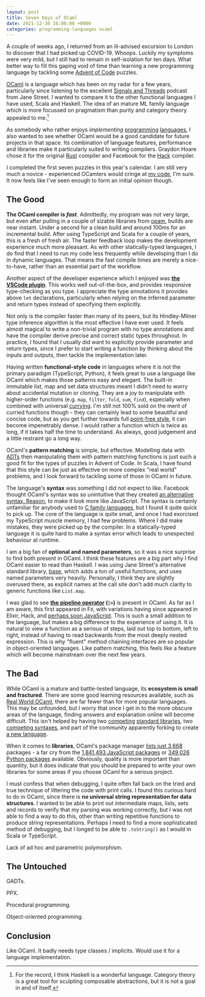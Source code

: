 ```yaml
---
layout: post
title: Seven Days of OCaml
date: 2021-12-30 16:00:00 +0000
categories: programming-languages ocaml
---
```


A couple of weeks ago, I returned from an ill-advised excursion to London to discover that I had picked up COVID-19. Whoops. Luckily my symptoms were very mild, but I still had to remain in self-isolation for ten days. What better way to fill this gaping void of time than learning a new programming language by tackling some [Advent of Code](https://adventofcode.com) puzzles.

[OCaml](https://ocaml.org) is a language which has been on my radar for a few years, particularly since listening to the excellent [Signals and Threads](https://signalsandthreads.com) podcast from Jane Street. I wanted to compare it to the other functional languages I have used, Scala and Haskell. The idea of an mature ML family language which is more focussed on pragmatism than purity and category theory appealed to me.[^dont-shoot-me]

As somebody who rather enjoys _implementing_ [programming](https://github.com/DavidTimms/loxdown) [languages](https://github.com/DavidTimms/sonata), I also wanted to see whether OCaml would be a good candidate for future projects in that space. Its combination of language features, performance and libraries make it particularly suited to writing compilers. Graydon Hoare chose it for the original [Rust](https://www.rust-lang.org) compiler and Facebook for the [Hack](https://hacklang.org) compiler.

I completed the first seven puzzles in this year's calendar. I am still very much a novice - experienced OCamlers would cringe at [my code](https://github.com/DavidTimms/advent-of-code-2021-ocaml), I'm sure. It now feels like I've seen enough to form an initial opinion though.

## The Good

**The OCaml compiler is _fast_**. Admittedly, my program was not very large, but even after pulling in a couple of sizable libraries from [opam](https://opam.ocaml.org/), builds are near instant. Under a second for a clean build and around 100ms for an incremental build. After using TypeScript and Scala for a couple of years, this is a fresh of fresh air. The faster feedback loop makes the development experience much more pleasant. As with other statically-typed languages, I do find that I need to run my code less frequently while developing than I do in dynamic languages. That means the fast compile times are merely a nice-to-have, rather than an essential part of the workflow.  

Another aspect of the developer experience which I enjoyed was **[the VSCode plugin](https://marketplace.visualstudio.com/items?itemName=ocamllabs.ocaml-platform)**. This works well out-of-the-box, and provides responsive type-checking as you type. I appreciate the type annotations it provides above `let` declarations, particularly when relying on the inferred parameter and return types instead of specifying them explicitly.

Not only is the compiler faster than many of its peers, but its Hindley-Milner type inference algorithm is the most effective I have ever used. It feels almost magical to write a non-trivial program with no type annotations and have the compiler derive precise and correct static types throughout. In practice, I found that I usually did want to explicitly provide parameter and return types, since I prefer to start writing a function by thinking about the inputs and outputs, then tackle the implementation later.

Having written **functional-style code** in languages where it is not the primary paradigm (TypeScript, Python), it feels great to use a language like OCaml which makes those patterns easy and elegant. The built-in immutable list, map and set data structures meant I didn't need to worry about accidental mutation or cloning. They are a joy to manipulate with higher-order functions (e.g. `map`, `filter`, `fold`, `sum`, `find`), especially when combined with universal [currying](https://en.wikipedia.org/wiki/Currying). I'm still not 100% sold on the merit of curried functions though - they can certainly lead to some beautiful and concise code, but as you get further towards full [point-free style](https://en.wikipedia.org/wiki/Tacit_programming), it can become impenetrably dense. I would rather a function which is twice as long, if it takes half the time to understand. As always, good judgement and a little restraint go a long way.

OCaml's **pattern matching** is simple, but effective. Modelling data with [ADTs](https://en.wikipedia.org/wiki/Algebraic_data_type) then manipulating them with pattern matching functions is just such a good fit for the types of puzzles in Advent of Code. In Scala, I have found that this style can be just as effective on more complex "real world" problems, and I look forward to tackling some of those in OCaml in future.

The language's **syntax** was something I did not expect to like. Facebook thought OCaml's syntax was so unintuitive that they created [an alternative syntax, Reason](https://en.wikipedia.org/wiki/Reason_(programming_language)), to make it look more like JavaScript. The syntax is certainly unfamiliar for anybody used to [C family languages](https://en.wikipedia.org/wiki/Category:C_programming_language_family), but I found it quite quick to pick up. The core of the language is quite small, and once I had exorcised my TypeScript muscle memory, I had few problems. Where I did make mistakes, they were picked up by the compiler. In a statically-typed language it is quite hard to make a syntax error which leads to unexpected behaviour at runtime.

I am a big fan of **optional and named parameters**, so it was a nice surprise to find both present in OCaml. I think these features are a big part why I find OCaml easier to read than Haskell. I was using Jane Street's alternative standard library, [base](https://opam.ocaml.org/packages/base/), which adds a ton of useful functions, and uses named parameters very heavily. Personally, I think they are slightly overused there, as explicit names at the call site don't add much clarity to generic functions like `List.map`.

I was glad to see **[the pipeline operator](https://blog.shaynefletcher.org/2013/12/pipelining-with-operator-in-ocaml.html) (`|>`)** is present in OCaml. As far as I am aware, this first appeared in F♯, with variations having since appeared in Elixir, Hack, and [perhaps soon JavaScript](https://github.com/tc39/proposal-pipeline-operator/). This is such a small addition to the language, but makes a big difference to the experience of using it. It is natural to view a function as a serious of steps, laid out top to bottom, left to right, instead of having to read backwards from the most deeply nested expression. This is why "fluent" method chaining interfaces are so popular in object-oriented languages. Like pattern matching, this feels like a feature which will become mainstream over the next few years.

## The Bad

While OCaml is a mature and battle-tested language, its **ecosystem is small and fractured**. There are some good learning resources available, such as [Real World OCaml](https://dev.realworldocaml.org/), there are far fewer than for more popular languages. This may be unfounded, but I worry that once I get in to the more obscure areas of the language, finding answers and explanation online will become difficult. This isn't helped by having two [competing](https://opam.ocaml.org/packages/base/) [standard libraries](https://ocaml.org/api/Stdlib.html), two [competing syntaxes](https://reasonml.github.io/), and part of the community apparently forking to create [a new language](https://rescript-lang.org/).

When it comes to **libraries**, OCaml's package manager [lists just 3,668](https://opam.ocaml.org/packages/) packages - a far cry from the [1,841,493 JavaScript packages](https://www.npmjs.com/) or [349,026 Python packages](https://pypi.org/) available. Obviously, quality is more important than quantity, but it does indicate that you should be prepared to write your own libraries for some areas if you choose OCaml for a serious project.

I must confess that when debugging, I quite often fall back on the tried and true technique of littering the code with print calls. I found this curious hard to do in OCaml, since there is **no universal string representation for data structures**. I wanted to be able to print out intermediate maps, lists, sets and records to verify that my parsing was working correctly, but I was not able to find a way to do this, other than writing repetitive functions to produce string representations. Perhaps I need to find a more sophisticated method of debugging, but I longed to be able to `.toString()` as I would in Scala or TypeScript.

Lack of ad hoc and parametric polymorphism.

## The Untouched

GADTs.

PPX.

Procedural programming.

Object-oriented programming.

## Conclusion

Like OCaml. It badly needs type classes / implicits. Would use it for a language implementation.

[^dont-shoot-me]: For the record, I think Haskell is a wonderful language. Category theory is a great tool for sculpting composable abstractions, but it is not a goal in and of itself.